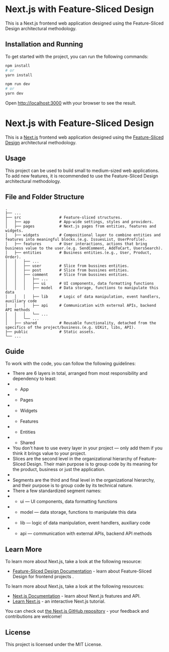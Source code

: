 # Next.js with Feature-Sliced Design

This is a Next.js frontend web application designed using the Feature-Sliced Design architectural methodology.

## Installation and Running

To get started with the project, you can run the following commands:

```bash
npm install
# or
yarn install
```

```bash
npm run dev
# or
yarn dev
```

Open [http://localhost:3000](http://localhost:3000) with your browser to see the result.

# Next.js with Feature-Sliced Design

This is a [Next.js](https://nextjs.org/) frontend web application designed using
the [Feature-Sliced Design](https://feature-sliced.design/) architectural methodology.

## Usage

This project can be used to build small to medium-sized web applications. To add new features, it is recommended to use
the Feature-Sliced Design architectural methodology.

## File and Folder Structure

    .
    ├── ...
    ├── src                 # Feature-sliced structures.
    │   ├── app             # App-wide settings, styles and providers.
    │   ├── pages           # Next.js pages from entities, features and widgets.
    │   ├── widgets         # Compositional layer to combine entities and features into meaningful blocks.(e.g. IssuesList, UserProfile).
    │   ├── features        # User interactions, actions that bring business value to the user.(e.g. SendComment, AddToCart, UsersSearch).
    │   ├── entities        # Business entities.(e.g., User, Product, Order).
    │   │   ├── ...
    │   │   ├── user        # Slice from bussines entities.
    │   │   ├── post        # Slice from bussines entities.
    │   │   ├── comment     # Slice from bussines entities.
    │   │   │   ├── ...
    │   │   │   ├── ui      # UI components, data formatting functions
    │   │   │   ├── model   # Data storage, functions to manipulate this data
    │   │   │   ├── lib     # Logic of data manipulation, event handlers, auxiliary code
    │   │   │   ├── api     # Communication with external APIs, backend API methods
    │   │   │   └── ...
    │   │   └── ...
    │   ├── shared          # Reusable functionality, detached from the specifics of the project/business.(e.g. UIKit, libs, API).
    ├── public              # Static assets.
    └── ...

## Guide

To work with the code, you can follow the following guidelines:

- There are 6 layers in total, arranged from most responsibility and dependency to least:
-
    - App
-
    - Pages
-
    - Widgets
-
    - Features
-
    - Entities
-
    - Shared
- You don't have to use every layer in your project — only add them if you think it brings value to your project.
- Slices are the second level in the organizational hierarchy of Feature-Sliced Design. Their main purpose is to group
  code by its meaning for the product, business or just the application.
-
- Segments are the third and final level in the organizational hierarchy, and their purpose is to group code by its
  technical nature.
- There a few standardized segment names:
-
    - ui — UI components, data formatting functions
-
    - model — data storage, functions to manipulate this data
-
    - lib — logic of data manipulation, event handlers, auxiliary code
-
    - api — communication with external APIs, backend API methods

## Learn More

To learn more about Next.js, take a look at the following resource:

- [Feature-Sliced Design Documentation](https://feature-sliced.design/) - learn about Feature-Sliced Design for frontend
  projects .

To learn more about Next.js, take a look at the following resources:

- [Next.js Documentation](https://nextjs.org/docs) - learn about Next.js features and API.
- [Learn Next.js](https://nextjs.org/learn) - an interactive Next.js tutorial.

You can check out [the Next.js GitHub repository](https://github.com/vercel/next.js/) - your feedback and contributions
are welcome!

## License

This project is licensed under the MIT License.